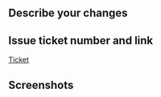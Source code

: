 ## Describe your changes

## Issue ticket number and link

[Ticket](https://github.com/nico-limo/century31/issues/[TICKET])

## Screenshots
